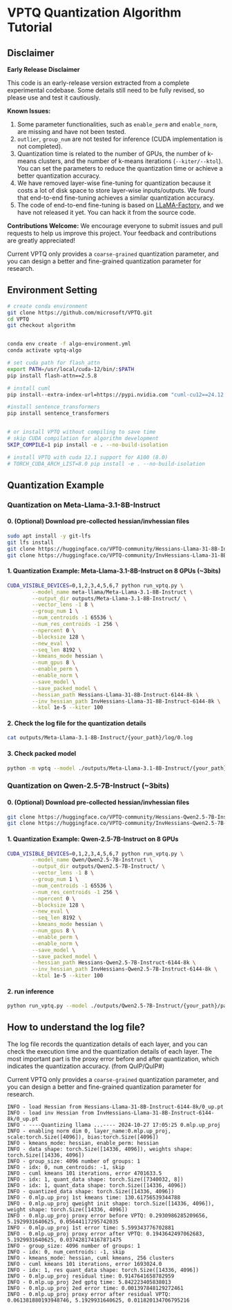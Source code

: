 # VPTQ Quantization Algorithm Tutorial

## Disclaimer
**Early Release Disclaimer**

This code is an early-release version extracted from a complete experimental codebase. Some details still need to be fully revised, so please use and test it cautiously.

**Known Issues:**
1. Some parameter functionalities, such as `enable_perm` and `enable_norm`, are missing and have not been tested.
2. `outlier`, `group_num` are not tested for inference (CUDA implementation is not completed).
3. Quantization time is related to the number of GPUs, the number of k-means clusters, and the number of k-means iterations (`--kiter/--ktol`). You can set the parameters to reduce the quantization time or achieve a better quantization accuracy.
4. We have removed layer-wise fine-tuning for quantization because it costs a lot of disk space to store layer-wise inputs/outputs. We found that end-to-end fine-tuning achieves a similar quantization accuracy.
5. The code of end-to-end fine-tuning is based on [LLaMA-Factory](https://github.com/hiyouga/LLaMA-Factory), and we have not released it yet. You can hack it from the source code.

**Contributions Welcome:**
We encourage everyone to submit issues and pull requests to help us improve this project. Your feedback and contributions are greatly appreciated!

Current VPTQ only provides a `coarse-grained` quantization parameter, and you can design a better and fine-grained quantization parameter for research.

## Environment Setting
```bash
# create conda environment
git clone https://github.com/microsoft/VPTQ.git
cd VPTQ
git checkout algorithm


conda env create -f algo-environment.yml
conda activate vptq-algo

# set cuda path for flash_attn
export PATH=/usr/local/cuda-12/bin/:$PATH
pip install flash-attn==2.5.8

# install cuml
pip install--extra-index-url=https://pypi.nvidia.com "cuml-cu12==24.12.*"

#install sentence_transformers
pip install sentence_transformers


# or install VPTQ without compiling to save time
# skip CUDA compilation for algorithm development
SKIP_COMPILE=1 pip install -e . --no-build-isolation

# install VPTQ with cuda 12.1 support for A100 (8.0)
# TORCH_CUDA_ARCH_LIST=8.0 pip install -e . --no-build-isolation

```
## Quantization Example
### Quantization on Meta-Llama-3.1-8B-Instruct
#### 0. (Optional) Download pre-collected hessian/invhessian files
```bash
sudo apt install -y git-lfs
git lfs install
git clone https://huggingface.co/VPTQ-community/Hessians-Llama-31-8B-Instruct-6144-8k
git clone https://huggingface.co/VPTQ-community/InvHessians-Llama-31-8B-Instruct-6144-8k
```

#### 1. Quantization Example: Meta-Llama-3.1-8B-Instruct on 8 GPUs (~3bits)
```bash
CUDA_VISIBLE_DEVICES=0,1,2,3,4,5,6,7 python run_vptq.py \
        --model_name meta-llama/Meta-Llama-3.1-8B-Instruct \
        --output_dir outputs/Meta-Llama-3.1-8B-Instruct/ \
        --vector_lens -1 8 \
        --group_num 1 \
        --num_centroids -1 65536 \
        --num_res_centroids -1 256 \
        --npercent 0 \
        --blocksize 128 \
        --new_eval \
        --seq_len 8192 \
        --kmeans_mode hessian \
        --num_gpus 8 \
        --enable_perm \
        --enable_norm \
        --save_model \
        --save_packed_model \
        --hessian_path Hessians-Llama-31-8B-Instruct-6144-8k \
        --inv_hessian_path InvHessians-Llama-31-8B-Instruct-6144-8k \
        --ktol 1e-5 --kiter 100
```

#### 2. **Check the log file for the quantization details**
```bash
cat outputs/Meta-Llama-3.1-8B-Instruct/{your_path}/log/0.log
```


#### 3. **Check packed model**
```bash
python -m vptq --model ./outputs/Meta-Llama-3.1-8B-Instruct/{your_path}/packed_model/ --chat
```

### Quantization on Qwen-2.5-7B-Instruct (~3bits)
#### 0. (Optional) Download pre-collected hessian/invhessian files
```bash
git clone https://huggingface.co/VPTQ-community/Hessians-Qwen2.5-7B-Instruct-6144-8k
git clone https://huggingface.co/VPTQ-community/InvHessians-Qwen2.5-7B-Instruct-6144-8k
```

#### 1. Quantization Example: Qwen-2.5-7B-Instruct on 8 GPUs
```bash
CUDA_VISIBLE_DEVICES=0,1,2,3,4,5,6,7 python run_vptq.py \
        --model_name Qwen/Qwen2.5-7B-Instruct \
        --output_dir outputs/Qwen2.5-7B-Instruct/ \
        --vector_lens -1 8 \
        --group_num 1 \
        --num_centroids -1 65536 \
        --num_res_centroids -1 256 \
        --npercent 0 \
        --blocksize 128 \
        --new_eval \
        --seq_len 8192 \
        --kmeans_mode hessian \
        --num_gpus 8 \
        --enable_perm \
        --enable_norm \
        --save_model \
        --save_packed_model \
        --hessian_path Hessians-Qwen2.5-7B-Instruct-6144-8k \
        --inv_hessian_path InvHessians-Qwen2.5-7B-Instruct-6144-8k \
        --ktol 1e-5 --kiter 100
```
#### 2. **run inference**
```bash
python run_vptq.py --model ./outputs/Qwen2.5-7B-Instruct/{your_path}/packed_model/ --chat
```


## How to understand the log file?
The log file records the quantization details of each layer, and you can check the execution time and the quantization details of each layer. The most important part is the proxy error before and after quantization, which indicates the quantization accuracy. 
(from QuIP/QuIP#)

Current VPTQ only provides a `coarse-grained` quantization parameter, and you can design a better and fine-grained quantization parameter for research.
```log
INFO - load Hessian from Hessians-Llama-31-8B-Instruct-6144-8k/0_up.pt
INFO - load inv Hessian from InvHessians-Llama-31-8B-Instruct-6144-8k/0_up.pt
INFO - ----Quantizing llama ...---- 2024-10-27 17:05:25 0.mlp.up_proj
INFO - enabling norm dim 0, layer_name:0.mlp.up_proj, scale:torch.Size([4096]), bias:torch.Size([4096])
INFO - kmeans_mode: hessian, enable_perm: hessian
INFO - data shape: torch.Size([14336, 4096]), weights shape: torch.Size([14336, 4096])
INFO - group_size: 4096 number of groups: 1
INFO - idx: 0, num_centroids: -1, skip
INFO - cuml kmeans 101 iterations, error 4701633.5
INFO - idx: 1, quant_data shape: torch.Size([7340032, 8])
INFO - idx: 1, quant_data shape: torch.Size([14336, 4096])
INFO - quantized_data shape: torch.Size([14336, 4096])
INFO - 0.mlp.up_proj 1st kmeans time: 130.61756539344788
INFO - 0.mlp.up_proj qweight init shape: torch.Size([14336, 4096]), weight shape: torch.Size([14336, 4096])
INFO - 0.mlp.up_proj proxy error before VPTQ: 0.2930986285209656, 5.1929931640625, 0.05644117295742035
INFO - 0.mlp.up_proj 1st error time: 5.599343776702881
INFO - 0.mlp.up_proj proxy error after VPTQ: 0.1943642497062683, 5.1929931640625, 0.037428174167871475
INFO - group_size: 4096 number of groups: 1
INFO - idx: 0, num_centroids: -1, skip
INFO - kmeans_mode: hessian, cuml kmeans, 256 clusters
INFO - cuml kmeans 101 iterations, error 1693024.0
INFO - idx: 1, res quant_data shape: torch.Size([14336, 4096])
INFO - 0.mlp.up_proj residual time: 0.9147641658782959
INFO - 0.mlp.up_proj 2ed gptq time: 5.842223405838013
INFO - 0.mlp.up_proj 2ed error time: 0.001397848129272461
INFO - 0.mlp.up_proj proxy error after residual VPTQ: 0.061381880193948746, 5.1929931640625, 0.011820134706795216
```



